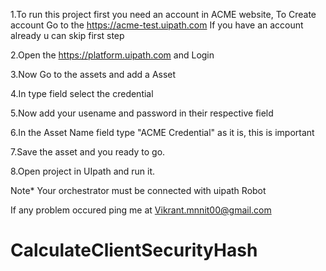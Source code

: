 1.To run this project first you need an account in ACME website, To Create account Go to the https://acme-test.uipath.com
 If you have an account already u can skip first step

2.Open the https://platform.uipath.com and Login 

3.Now Go to the assets and add a Asset

4.In type field select the credential 

5.Now add your usename and password in their respective field

6.In the Asset Name field type "ACME Credential" as it is, this is important

7.Save the asset and you ready to go.

8.Open project in UIpath and run it.

Note* Your orchestrator must be connected with uipath Robot

If any problem occured ping me at Vikrant.mnnit00@gmail.com

# CalculateClientSecurityHash
